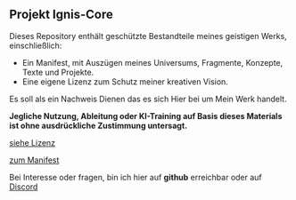 ## **Projekt Ignis-Core**

Dieses Repository enthält geschützte Bestandteile meines geistigen Werks,
einschließlich:

- Ein Manifest, mit Auszügen meines Universums, Fragmente, Konzepte, Texte und Projekte.
- Eine eigene Lizenz zum Schutz meiner kreativen Vision.

Es soll als ein Nachweis Dienen das es sich Hier bei um Mein Werk handelt.

**Jegliche Nutzung, Ableitung oder KI-Training auf Basis dieses Materials ist ohne ausdrückliche Zustimmung untersagt.**

[siehe Lizenz](LICENSE-Ignis-Core-PROPRIETARY.txt)

[zum Manifest](Ignis-Core-Manifest.md)

Bei Interesse oder fragen, bin ich hier auf **github** erreichbar oder auf
[Discord](https://discord.gg/NsGfrKgEsg)
